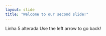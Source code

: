 ```yaml
---
layout: slide
title: "Welcome to our second slide!"
---
```

Linha 5 alterada
Use the left arrow to go back!
